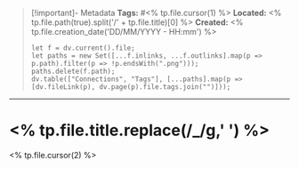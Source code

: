 > [!important]- Metadata
> **Tags:** #<% tp.file.cursor(1) %>
> **Located:** <% tp.file.path(true).split('/' + tp.file.title)[0] %>
> **Created:** <% tp.file.creation_date('DD/MM/YYYY - HH:mm') %>
> ```dataviewjs
> let f = dv.current().file;
> let paths = new Set([...f.inlinks, ...f.outlinks].map(p => p.path).filter(p => !p.endsWith(".png")));
> paths.delete(f.path);
> dv.table(["Connections", "Tags"], [...paths].map(p => [dv.fileLink(p), dv.page(p).file.tags.join("")]));
> ```

___
# <% tp.file.title.replace(/_/g,' ') %>
<% tp.file.cursor(2) %>